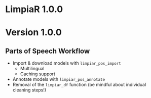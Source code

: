 # LimpiaR 1.0.0

# Version 1.0.0

## Parts of Speech Workflow
* Import & download models with `limpiar_pos_import`
  + Multilingual
  + Caching support
* Annotate models with `limpiar_pos_annotate`
* Removal of the `limpiar_df` function (be mindful about individual cleaning steps!)


